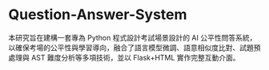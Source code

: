 # Question-Answer-System
本研究旨在建構一套專為 Python 程式設計考試場景設計的 AI 公平性問答系統，以確保考場的公平性與學習導向，融合了語言模型微調、語意相似度比對、試題預處理與 AST 難度分析等多項技術，並以 Flask+HTML 實作完整互動介面。
